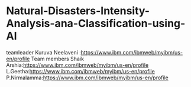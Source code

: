 # Natural-Disasters-Intensity-Analysis-ana-Classification-using-AI
teamleader Kuruva Neelaveni :https://www.ibm.com/ibmweb/myibm/us-en/profile 
Team members
Shaik Arshia:https://www.ibm.com/ibmweb/myibm/us-en/profile
L.Geetha:https://www.ibm.com/ibmweb/myibm/us-en/profile
P.Nirmalamma:https://www.ibm.com/ibmweb/myibm/us-en/profile
